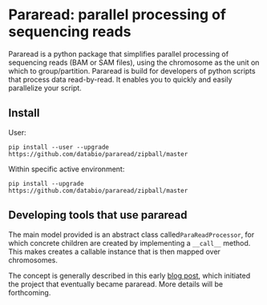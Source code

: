 # Pararead: parallel processing of sequencing reads

Pararead is a python package that simplifies parallel processing of sequencing reads (BAM or SAM files), 
using the chromosome as the unit on which to group/partition. Pararead is build for developers of python scripts that process data read-by-read. It enables you to quickly and easily parallelize your script.

## Install
User:
```
pip install --user --upgrade https://github.com/databio/pararead/zipball/master
```
Within specific active environment:
```
pip install --upgrade https://github.com/databio/pararead/zipball/master
```

## Developing tools that use pararead

The main model provided is an abstract class called`ParaReadProcessor`, for which concrete children are created by implementing a `__call__`
method. This makes creates a callable instance that is then mapped over chromosomes.

The concept is generally described in this early [blog post](http://databio.org/posts/tabix_files.html), which initiated the project that eventually became pararead. More details will be forthcoming.